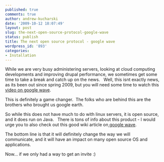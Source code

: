 ```yaml
---
published: true
comments: true
author: andrew-kucharski
date: '2009-10-12 18:07:49'
layout: post
slug: the-next-open-source-protocol-google-wave
status: publish
title: The next open source protocol - google wave
wordpress_id: '893'
categories:
- Installation
---
```


While we are very busy administering servers, looking at cloud computing developments and improving drupal performance, we sometimes get some time to take a break and catch up on the news.   Well, this isnt exactly news, as its been out since spring 2009, but you will need some time to watch this[ video on google wave](http://wave.google.com/help/wave/about.html#video).

This is definitely a game changer.  The folks who are behind this are the brothers who brought us google earth.

So while this does not have much to do with linux servers, it is open source, and it does run on Java.   There is tons of info about this product - I would urge you to also check out this good wiki article on[ google wave](http://en.wikipedia.org/wiki/Google_Wave).

The bottom line is that it will definitely change the way we will communicate, and it will have an impact on many open source OS and applications.

Now... if we only had a way to get an invite :)
